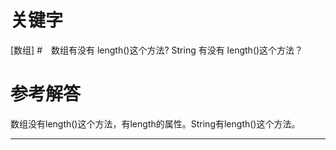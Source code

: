 # 关键字
[数组]
#　数组有没有 length()这个方法? String 有没有 length()这个方法？

# 参考解答
数组没有length()这个方法，有length的属性。String有length()这个方法。

---